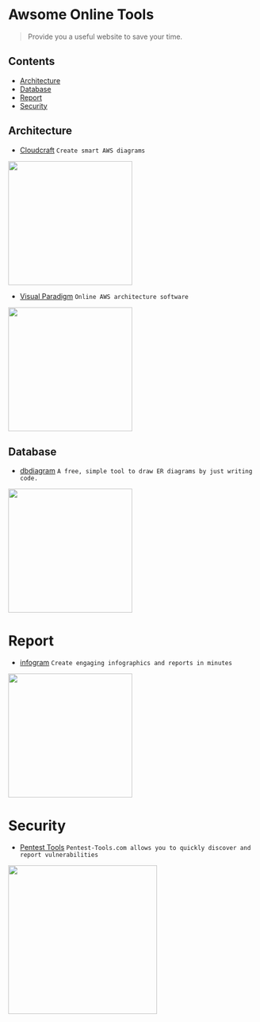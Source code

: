 # Awsome Online Tools
> Provide you a useful website to save your time.

## Contents
- [Architecture](#Architecture)
- [Database](#Database)
- [Report](#Report)
- [Security](#Security)

## Architecture
- [Cloudcraft](https://cloudcraft.co) `Create smart AWS diagrams`

<img src="https://cloudcraft.co/images/awseditor4.png" width="250">

- [Visual Paradigm](https://online.visual-paradigm.com/tw/diagrams/features/aws-architecture-diagram-tool) `Online AWS architecture software`

<img src="https://online.visual-paradigm.com/tw/images/features/aws-architecture-diagram-tool/01-aws-architecture-diagram.png" width="250">

## Database
- [dbdiagram](https://dbdiagram.io) `A free, simple tool to draw ER diagrams by just writing code.`

<img src="https://dbdiagram.io/static/img/dbdiagram-demo.0791273.gif" width="250">

# Report
- [infogram](https://infogram.com) `Create engaging infographics and reports in minutes`

<img src="http://g.recordit.co/8zbtLAffX6.gif" width="250">

# Security
- [Pentest Tools](https://pentest-tools.com) `Pentest-Tools.com allows you to quickly discover and report vulnerabilities`

<img src="https://pentest-tools.com/template_unauth/images/dashboard_laptop.png?uncache=43" width="300">
